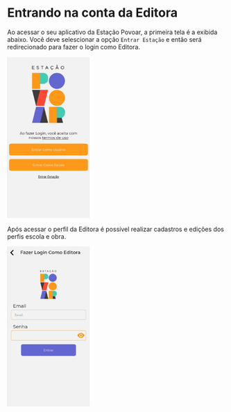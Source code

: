 
# Entrando na conta da Editora

Ao acessar o seu aplicativo da Estação Povoar, a primeira tela é a exibida abaixo. Você deve selescionar a opção ``Entrar Estação`` e então será redirecionado para fazer o login como Editora.

[<img src="./imagens/editora1.jpg" width="190"/>](./imagens/editora1.jpg)


Após acessar o perfil da Editora é possível realizar cadastros e edições dos perfis escola e obra.

[<img src="./imagens/editora2.jpg" width="190" align="middle"/>](./imagens/editora2.jpg)


